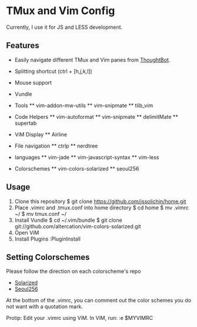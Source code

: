 TMux and Vim Config
===================

Currently, I use it for JS and LESS development.

Features
--------

* Easily navigate different TMux and Vim panes from [ThoughtBot](http://robots.thoughtbot.com/seamlessly-navigate-vim-and-tmux-splits).
* Splitting shortcut (ctrl + [h,j,k,l])
* Mouse support
* Vundle

* Tools
** vim-addon-mw-utils
** vim-snipmate
** tlib_vim
* Code Helpers
** vim-autoformat
** vim-snipmate
** delimitMate
** supertab
* ViM Display
** Airline
* File navigation
** ctrlp
** nerdtree
* languages
** vim-jade
** vim-javascript-syntax
** vim-less
* Colorschemes
** vim-colors-solarized
** seoul256

Usage
-----
1. Clone this repository
            $ git clone https://github.com/jssolichin/home.git
2. Place .vimrc and .tmux.conf into home directory 
            $ cd home
            $ mv .vimrc ~/
            $ mv tmux.conf ~/
3. Install Vundle
            $ cd ~/.vim/bundle
            $ git clone git://github.com/altercation/vim-colors-solarized.git
4. Open ViM
5. Install Plugins
            :PluginInstall

Setting Colorschemes
--------------------
Please follow the direction on each colorscheme's repo
* [Solarized](https://github.com/altercation/vim-colors-solarized)
* [Seoul256](https://github.com/junegunn/seoul256.vim)

At the bottom of the .vimrc, you can comment out the color schemes you do not want with a quotation mark. 

Protip: Edit your .vimrc using ViM. In ViM, run:
            :e $MYVIMRC